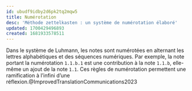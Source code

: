 ```yaml
---
id: ubudf9idby2d6pk2tq2mqw5
title: Numérotation
desc: 'Méthode zettelkasten : un système de numérotation élaboré'
updated: 1700429496893
created: 1681933578511
---
```


Dans le système de Luhmann, les notes sont numérotées en alternant les lettres alphabétiques et des séquences numériques. Par exemple, la note portant la numérotation `1.1.b.1` est une contribution à la note `1.1.b`, elle-même un ajout de la note `1.1`. Ces règles de numérotation permettent une ramification à l’infini d’une réflexion.@ImprovedTranslationCommunications2023

